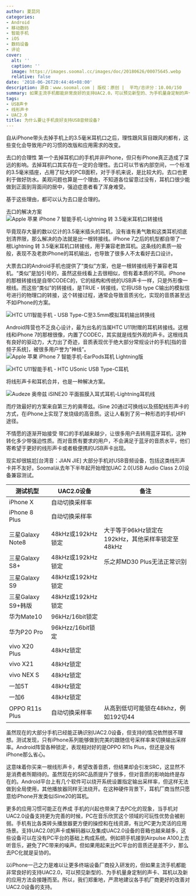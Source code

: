 ```yaml
---
author: 夏昆冈
categories:
- Android
- 移动数码
- 智能手机
- iOS
- 数码设备
- 评论
cover:
  alt: ''
  caption: ''
  image: https://images.soomal.cc/images/doc/20180626/00075645.webp
  relative: false
date: '2018-06-26T20:44:46+08:00'
description: 源自：www.soomal.com | 版权：原创 |  平均/总评分：10.00/150
summary: 如果主流手机都能非常良好的支持UAC2.0，可以预见新型的、为手机量身定制的声卡、耳机以及新的应用方法会接踵而至。所以，我们郑重地，严肃地建议各手机厂商更好的改善对UAC2.0设备的支持
tags:
- USB声卡
- 线形声卡
- UAC2.0
title: 为什么要让手机良好支持USB音频设备?
---
```


自从iPhone带头去掉手机上的3.5毫米耳机口之后，理性跟风盲目跟风的都有，这些变化会导致用户的习惯的改版和应用需求的改变。

去口的合理性
第一个去掉耳机口的手机并非iPhone，但只有iPhone真正造成了深远的影响。去掉耳机口其实存在一定的合理性。去口可以节省内部空间，一个标准的3.5毫米插座，占用了较大的PCB面积，对于手机来说，是比较大的。去口也更利于做好防水。美观问题也算是一个理由，不知道各位留意过没有，耳机口很少能做到正面到背面间的居中，强迫症患者看了浑身难受。

基于这些理由，都可以认为去口是合理的。

去口的解决方案
![Apple 苹果 iPhone 7 智能手机-Lightning 转 3.5毫米耳机口转接线](https://images.soomal.cc/images/doc/20160929/00063581.webp)




毕竟现存大量的数以亿计的3.5毫米插头的耳机，没有谁有勇气敢和这类耳机彻底划清界限，那么解决的办法就是出一根转接线。iPhone 7之后的机型都自带了一根Lightning 转 3.5毫米耳机口转接线，用于兼容老款耳机。这条线的素质一般般，表现不及老款iPhone的耳机输出，也导致了很多人不太看好去口设计。

大票去口的Android手机也提供了“类似”方案，也是一根转接线用于兼容老耳机。“类似”是加引号的，虽然这些线看上去很相似，但有着本质的不同。iPhone的那根转接线是自带CODEC的，它的结构和传统的USB声卡一样，只是外形像一根线。而这些“类似”的转接线，是TRUE・转接线，它将USB type C输出的模拟信号进行的物理口的转接，这个转接过程，通常会导致音质劣化，实现的音质甚至远不如iPhone的方案。

![HTC U11智能手机 - USB Type-C至3.5mm模拟耳机输出转换线](https://images.soomal.cc/images/doc/20170625/00068627.webp)




Android阵营也不乏良心设计，最为出名的当属HTC U11附赠的耳机转接线。这根线和iPhone 7的那根很像，内置了CODEC，其实就是线型外观的声卡。这根线具有良好的驱动力，大力出了奇迹，音质表现优于绝大部分常规设计的手机[指的音频子系统]，被很多用户誉为“神线”。
![Apple 苹果 iPhone 7 智能手机-EarPods耳机 Lightning版](https://images.soomal.cc/images/doc/20160929/00063578_01.webp)




![HTC U11智能手机 - HTC USonic USB Type-C耳机](https://images.soomal.cc/images/doc/20170625/00068629_01.webp)




将线形声卡和耳机合并，也是一种解决方案。

![Audeze 奥帝兹 iSINE20 平面振膜入耳式耳机-Lightning耳机线](https://images.soomal.cc/images/doc/20170621/00068544.webp)




而疗效最好的方案来自第三方的奥蒂兹。iSine 20通过可换线以及搭配线形声卡的方式，在iPhone上实现了发烧级的高音质。这让人看到了另一种形态的手机HIFI途径。

不情愿的逐渐开始接受
带口的手机越来越少，让很多用户去转用蓝牙耳机，这种转化多少带强迫性质。而对音质有要求的用户，不会满足于蓝牙的音质水平，他们寄希望于更好的线形声卡或者极便携的USB声卡出现。

现实却很尴尬[台湾音：JIAN JIE]
大部分手机对USB音频设备，包括这类线形声卡并不友好。Soomal从去年下半年起开始增加UAC 2.0[USB Audio Class 2.0]设备兼容测试。

| 测试机型 | UAC2.0设备 | 备注 |
| --- | --- | --- |
| iPhone X | 自动切换采样率 |  |
| iPhone 8 Plus | 自动切换采样率 |  |
| 三星Galaxy Note8 | 48kHz或192kHz锁定 | 大于等于96kHz锁定在192kHz，其他采样率锁定至48kHz |
| 三星Galaxy S8+ | 48kHz或192kHz锁定 | 乐之邦MD30 Plus无法正常识别 |
| 三星Galaxy S9 | 48kHz或192kHz锁定 |  |
| 三星Galaxy S9+韩版 | 48kHz或192kHz锁定 |  |
| 华为Mate10 | 96kHz/16bit锁定 |  |
| 华为P20 Pro | 96kHzz/16bit锁定 |  |
| vivo X20 Plus | 48kHz锁定 |  |
| vivo X21 | 48kHz锁定 |  |
| vivo NEX S | 48kHz锁定 |  |
| 一加5T | 48kHz锁定 |  |
| 一加6 | 48kHz锁定 |  |
| OPPO R11s Plus | 自动切换采样率 | 从高到低切可能锁在48khz，例如192切44 |


虽然现在的大部分手机已经能正确识别UAC2.0设备，但支持的情况依然很不理想。测试发现，只有iPhone系列能够做到完美的跟随信号采样率来切换输出采样率。Android阵营各种锁定，表现相对好的是OPPO R11s Plus，但还是没有iPhone那么省心。

这意味着你买来一根线形声卡，希望改善音质，但结果却会引发SRC，这显然不是消费者所期待的。虽然现在的SRC品质提升了很多，但对音质的影响始终是存在的。Android平台上有几个软件可以绕开系统设置指定输出采样率，但这样无法做到全局使用，其他播放器同样无法绕开。在这种硬件背景下，耳机厂商当然只愿意给iPhone开发类似iSine20的耳机。

更多的应用习惯可能正在养成
手机的兴起也带来了去PC化的现象，当手机对UAC2.0设备支持更为完善的时候，PC在音乐欣赏这个领域的可玩性优势会被削弱。手机有比各类砖头播放器更方便的操控和在线资源，有比PC更为灵活的应用场景。支持UAC2.0的声卡或解码器以及集成UAC2.0设备的音箱也越来越多，这些设备可以在没有PC平台的基础上构成系统。例如把手机接到Airpulse A100上去听音乐，避免了PC带来的噪声。但如果用起来比PC平台的音质还是差不少，那么去PC化就是妥协的。

以iPhone一己之力是难以让更多终端设备厂商投入研发的，但如果主流手机都能非常良好的支持UAC2.0，可以预见新型的、为手机量身定制的声卡、耳机以及新的应用方法会接踵而至。所以，我们郑重地，严肃地建议各手机厂商更好的改善对UAC2.0设备的支持。